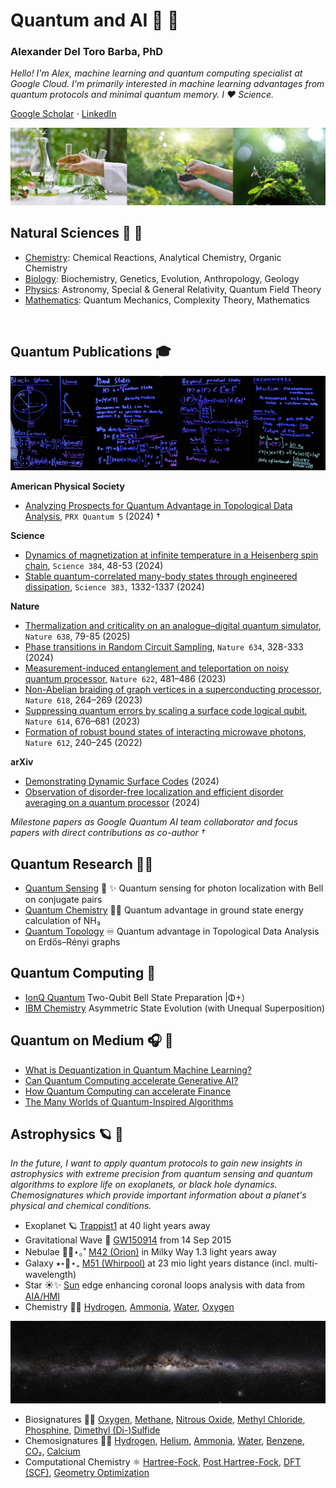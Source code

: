 # Quantum and AI 🌸 🔭

### Alexander Del Toro Barba, PhD

*Hello! I'm Alex, machine learning and quantum computing specialist at Google Cloud. I'm primarily interested in machine learning advantages from quantum protocols and minimal quantum memory. I ❤️ Science.*

[Google Scholar](https://scholar.google.com/citations?hl=en&user=fddyK-wAAAAJ) $\cdot$ [LinkedIn](https://www.linkedin.com/in/deltorobarba/)

<img src="https://raw.githubusercontent.com/deltorobarba/repo/master/sciences_0000.png" alt="sciences">

## Natural Sciences 🍃 🎨
* [Chemistry](https://github.com/deltorobarba/sciences/blob/master/chemistry.ipynb): Chemical Reactions, Analytical Chemistry, Organic Chemistry
* [Biology](https://github.com/deltorobarba/sciences/blob/master/biology.ipynb): Biochemistry, Genetics, Evolution, Anthropology, Geology
* [Physics](https://github.com/deltorobarba/sciences/blob/master/physics.ipynb): Astronomy, Special & General Relativity, Quantum Field Theory
* [Mathematics](https://github.com/deltorobarba/sciences/blob/master/maths.ipynb): Quantum Mechanics, Complexity Theory, Mathematics

<br>


## Quantum Publications 🎓

<img src="https://raw.githubusercontent.com/deltorobarba/repo/master/quantum_000.jpg" alt="sciences">

**American Physical Society**
  * [Analyzing Prospects for Quantum Advantage in Topological Data Analysis](https://journals.aps.org/prxquantum/abstract/10.1103/PRXQuantum.5.010319), `PRX Quantum 5` (2024) †

**Science**
  * [Dynamics of magnetization at infinite temperature in a Heisenberg spin chain](https://doi.org/10.1126/science.adi7877), `Science 384`, 48-53  (2024)
  * [Stable quantum-correlated many-body states through engineered dissipation](https://doi.org/10.1126/science.adh9932), `Science 383,` 1332-1337 (2024)

**Nature**
  * [Thermalization and criticality on an analogue–digital quantum simulator](https://doi.org/10.1038/s41586-024-08460-3), `Nature 638`, 79-85 (2025)
  * [Phase transitions in Random Circuit Sampling](https://doi.org/10.1038/s41586-024-07998-6), `Nature 634`, 328-333 (2024)
  * [Measurement-induced entanglement and teleportation on noisy quantum processor](https://doi.org/10.1038/s41586-023-06505-7), `Nature 622`, 481–486 (2023)
  * [Non-Abelian braiding of graph vertices in a superconducting processor](https://doi.org/10.1038/s41586-023-05954-4), `Nature 618`, 264–269 (2023)
  * [Suppressing quantum errors by scaling a surface code logical qubit](https://doi.org/10.1038/s41586-022-05434-1), `Nature 614`, 676–681 (2023)
  * [Formation of robust bound states of interacting microwave photons](https://doi.org/10.1038/s41586-022-05348-y), `Nature 612`, 240–245 (2022)

**arXiv**
  * [Demonstrating Dynamic Surface Codes](https://arxiv.org/abs/2412.14360) (2024)
  * [Observation of disorder-free localization and efficient disorder averaging on a quantum processor](https://arxiv.org/abs/2410.06557) (2024)

*Milestone papers as Google Quantum AI team collaborator and focus papers with direct contributions as co-author †*

## Quantum Research 🔬🦠

* [Quantum Sensing](https://github.com/deltorobarba/sciences/blob/master/quantum_sensing.ipynb) 📡 ✨ Quantum sensing for photon localization with Bell on conjugate pairs
* [Quantum Chemistry](https://github.com/deltorobarba/sciences/blob/master/quantum_chemistry.ipynb) 🔬🧪 Quantum advantage in ground state energy calculation of NH₃
* [Quantum Topology](https://github.com/deltorobarba/sciences/blob/master/quantum_tda.ipynb) ♾️ Quantum advantage in Topological Data Analysis on Erdős–Rényi graphs

## Quantum Computing 💎

* [IonQ Quantum](https://github.com/deltorobarba/sciences/blob/master/quantum_ionq.ipynb) Two-Qubit Bell State Preparation |Φ+⟩
* [IBM Chemistry](https://github.com/deltorobarba/sciences/blob/master/quantum_ibm.ipynb) Asymmetric State Evolution (with Unequal Superposition)

## Quantum on Medium 🎧 📒

* [What is Dequantization in Quantum Machine Learning?](https://medium.com/@deltorobarba/what-is-dequantization-in-quantum-machine-learning-a3b4d5af0f0f)
* [Can Quantum Computing accelerate Generative AI?](https://medium.com/@deltorobarba/can-quantum-computing-accelerate-generative-ai-b1df36398ac5)
* [How Quantum Computing can accelerate Finance](https://medium.com/@deltorobarba/how-quantum-computing-could-accelerate-finance-and-economics-80555e80f76b)
* [The Many Worlds of Quantum-Inspired Algorithms](https://medium.com/@deltorobarba/the-many-worlds-of-quantum-inspired-cd608cb9a7d2)

## Astrophysics 🪐 🔭

*In the future, I want to apply quantum protocols to gain new insights in astrophysics with extreme precision from quantum sensing and quantum algorithms to explore life on exoplanets, or black hole dynamics. Chemosignatures which provide important information about a planet's physical and chemical conditions.*

* Exoplanet 🪐 [Trappist1](https://github.com/deltorobarba/sciences/blob/master/exoplanet_trappist1.ipynb)  at 40 light years away
* Gravitational Wave 📡 [GW150914](https://github.com/deltorobarba/sciences/blob/master/graviationalwave_GW150914.ipynb)  from 14 Sep 2015
* Nebulae 🔭🫧⋆｡˚ [M42 (Orion)](https://github.com/deltorobarba/sciences/blob/master/nebula_M42.ipynb)  in Milky Way 1.3 light years away
* Galaxy ⭑⋆🔭⋆₊ [M51 (Whirpool)](https://github.com/deltorobarba/sciences/blob/master/galaxy_M51.ipynb)  at 23 mio light years distance (incl. multi-wavelength)
* Star ☀️✨ [Sun](https://github.com/deltorobarba/sciences/blob/master/star_sun.ipynb)  edge enhancing coronal loops analysis with data from [AIA/HMI](https://sdo.gsfc.nasa.gov/data/aiahmi/)
* Chemistry 🧪🧬 [Hydrogen](https://github.com/deltorobarba/sciences/blob/master/chemistry_hydrogen.ipynb), [Ammonia](https://github.com/deltorobarba/sciences/blob/master/chemistry_ammonia.ipynb), [Water](https://github.com/deltorobarba/sciences/blob/master/chemistry_water.ipynb), [Oxygen](https://github.com/deltorobarba/sciences/blob/master/chemistry_oxygen.ipynb)

<img src="https://raw.githubusercontent.com/deltorobarba/repo/master/sciences_2000.png" alt="sciences">


  * Biosignatures 🔬🦠 [Oxygen](https://github.com/deltorobarba/sciences/blob/master/chemistry_oxygen.ipynb), [Methane](https://github.com/deltorobarba/sciences/blob/master/chemistry_methane.ipynb), [Nitrous Oxide](https://github.com/deltorobarba/sciences/blob/master/chemistry_nitrousoxide.ipynb), [Methyl Chloride](https://github.com/deltorobarba/sciences/blob/master/chemistry_methylchloride.ipynb), [Phosphine](https://github.com/deltorobarba/sciences/blob/master/chemistry_phosphine.ipynb), [Dimethyl (Di-)Sulfide](https://github.com/deltorobarba/sciences/blob/master/chemistry_dimethylsulfide.ipynb)
  * Chemosignatures 🧫🧪 [Hydrogen](https://github.com/deltorobarba/sciences/blob/master/chemistry_hydrogen.ipynb), [Helium](https://github.com/deltorobarba/sciences/blob/master/chemistry_helium.ipynb), [Ammonia](https://github.com/deltorobarba/sciences/blob/master/chemistry_ammonia.ipynb), [Water](https://github.com/deltorobarba/sciences/blob/master/chemistry_water.ipynb), [Benzene](https://github.com/deltorobarba/sciences/blob/master/chemistry_benzene.ipynb), [CO₂](https://github.com/deltorobarba/sciences/blob/master/chemistry_carbon.ipynb), [Calcium](https://github.com/deltorobarba/sciences/blob/master/chemistry_calcium.ipynb)
  * Computational Chemistry ⚛︎ [Hartree-Fock](https://github.com/deltorobarba/sciences/blob/master/chemistry_hartree_fock.ipynb), [Post Hartree-Fock](https://github.com/deltorobarba/sciences/blob/master/chemistry_post_hartree_fock.ipynb), [DFT (SCF)](https://github.com/deltorobarba/sciences/blob/master/chemistry_dft_scf.ipynb), [Geometry Optimization](https://github.com/deltorobarba/sciences/blob/master/chemistry_geometry_optimization.ipynb)

<br>



<br>
